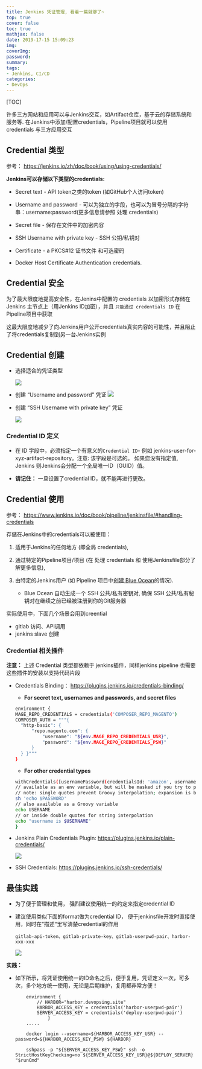 ```yaml
---
title: Jenkins 凭证管理, 看着一篇就够了~
top: true
cover: false
toc: true
mathjax: false
date: 2019-17-15 15:09:23
img:
coverImg:
password:
summary: 
tags:
- Jenkins, CI/CD
categories:
- DevOps
---
```


[TOC]

许多三方网站和应用可以与Jenkins交互，如Artifact仓库，基于云的存储系统和服务等. 在Jenkins中添加/配置credentials，Pipeline项目就可以使用 credentials 与三方应用交互

## Credential 类型

参考： <https://jenkins.io/zh/doc/book/using/using-credentials/>

**Jenkins可以存储以下类型的credentials:**

- Secret text - API token之类的token (如GitHub个人访问token)

- Username and password - 可以为独立的字段，也可以为冒号分隔的字符串：username:password(更多信息请参照 处理 credentials)

- Secret file - 保存在文件中的加密内容

- SSH Username with private key - SSH 公钥/私钥对

- Certificate - a PKCS#12 证书文件 和可选密码

- Docker Host Certificate Authentication credentials.

## Credential 安全

为了最大限度地提高安全性，在Jenins中配置的 credentials 以加密形式存储在Jenkins 主节点上（用Jenkins ID加密），并且 `只能通过 credentials ID` 在Pipeline项目中获取

这最大限度地减少了向Jenkins用户公开credentials真实内容的可能性，并且阻止了将credentials复制到另一台Jenkins实例

## Credential 创建

- 选择适合的凭证类型
  
    ![](https://gitee.com/owen2016/pic-hub/raw/master/pics/20201027222335.png)

- 创建 “Username and password” 凭证
    ![](https://gitee.com/owen2016/pic-hub/raw/master/pics/20201027223010.png)

- 创建 “SSH Username with private key” 凭证

    ![](https://gitee.com/owen2016/pic-hub/raw/master/pics/20201027222917.png)

### Credential ID 定义

- 在 ID 字段中，必须指定一个有意义的`Credential ID`- 例如 jenkins-user-for-xyz-artifact-repository。注意: 该字段是可选的。 如果您没有指定值, Jenkins 则Jenkins会分配一个全局唯一ID（GUID）值。

- **请记住：** 一旦设置了credential ID，就不能再进行更改。

## Credential 使用

参考： <https://www.jenkins.io/doc/book/pipeline/jenkinsfile/#handling-credentials>

存储在Jenkins中的credentials可以被使用：

1. 适用于Jenkins的任何地方 (即全局 credentials),

2. 通过特定的Pipeline项目/项目 (在 处理 credentials 和 使用Jenkinsfile部分了解更多信息),

3. 由特定的Jenkins用户 (如 Pipeline 项目中[创建 Blue Ocean](https://jenkins.io/zh/doc/book/blueocean/creating-pipelines/)的情况).
    - Blue Ocean 自动生成一个 SSH 公共/私有密钥对, 确保 SSH 公共/私有秘钥对在继续之前已经被注册到你的Git服务器

实际使用中，下面几个场景会用到creential

- gitlab 访问、API调用
- jenkins slave 创建

### Credential 相关插件

**注意：** 上述 Credential 类型都依赖于 jenkins插件，同样jenkins pipeline 也需要这些插件的安装以支持代码片段

- Credentials Binding： <https://plugins.jenkins.io/credentials-binding/>

    -  **For secret text, usernames and passwords, and secret files**

    ```bash
    environment {
    MAGE_REPO_CREDENTIALS = credentials('COMPOSER_REPO_MAGENTO')
    COMPOSER_AUTH = """{
      "http-basic": {
          "repo.magento.com": {
              "username": "${env.MAGE_REPO_CREDENTIALS_USR}",
              "password": "${env.MAGE_REPO_CREDENTIALS_PSW}"
          }
      } }"""
   }
   ```

    - **For other credential types**

    ``` bash
    withCredentials([usernamePassword(credentialsId: 'amazon', usernameVariable: 'USERNAME', passwordVariable: 'PASSWORD')]) {
    // available as an env variable, but will be masked if you try to print it out any which way
    // note: single quotes prevent Groovy interpolation; expansion is by Bourne Shell, which is what you want
    sh 'echo $PASSWORD'
    // also available as a Groovy variable
    echo USERNAME
    // or inside double quotes for string interpolation
    echo "username is $USERNAME"
    }
    ```

- Jenkins Plain Credentials Plugin: <https://plugins.jenkins.io/plain-credentials/>

    ![](https://gitee.com/owen2016/pic-hub/raw/master/pics/20201027224420.png)

- SSH Credentials: <https://plugins.jenkins.io/ssh-credentials/>

## 最佳实践

- 为了便于管理和使用， 强烈建议使用统一的约定来指定credential ID

- 建议使用类似下面的format做为credential ID， 便于jenkinsfile开发时直接使用，同时在”描述“里写清楚credential的作用

    `gitlab-api-token、gitlab-private-key、gitlab-userpwd-pair、harbor-xxx-xxx`

    ![](https://gitee.com/owen2016/pic-hub/raw/master/pics/20201027221956.png)

**实践：**

- 如下所示，将凭证使用统一的ID命名之后，便于复用，凭证定义一次，可多次，多个地方统一使用，无论是后期维护，复用都非常方便！

    ``` shell
        environment {
            // HARBOR="harbor.devopsing.site"
            HARBOR_ACCESS_KEY = credentials('harbor-userpwd-pair')
            SERVER_ACCESS_KEY = credentials('deploy-userpwd-pair')
                }
        .....

        docker login --username=${HARBOR_ACCESS_KEY_USR} --password=${HARBOR_ACCESS_KEY_PSW} ${HARBOR}

        sshpass -p "${SERVER_ACCESS_KEY_PSW}" ssh -o StrictHostKeyChecking=no ${SERVER_ACCESS_KEY_USR}@${DEPLOY_SERVER} "$runCmd"
    ```
